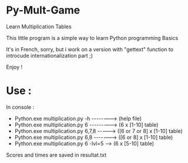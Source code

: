 # Py-Mult-Game
Learn Multiplication Tables 

This little program is a simple way to learn Python programming Basics

It's in French, sorry, but i work on a version with "gettext" function to introcude internationalization part ;)

Enjoy !

# Use :

In console :

* Python.exe multiplication.py -h --------> (help file)
* Python.exe multiplication.py 6 ---------> (6 x [1-10] table)
* Python.exe multiplication.py 6,7,8 -----> ([6 or 7 or 8] x [1-10] table)
* Python.exe multiplication.py 6,8 -------> ([6 or 8] x [1-10] table)
* Python.exe multiplication.py 6 -lvl=5 --> (6 x [5-10] table)

Scores and times are saved in resultat.txt
